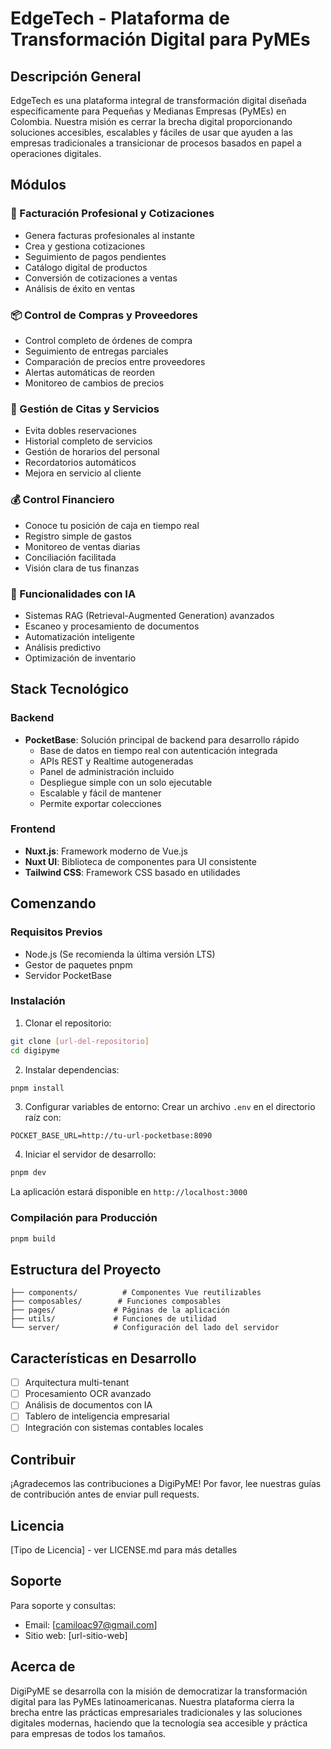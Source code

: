 # EdgeTech - Plataforma de Transformación Digital para PyMEs

## Descripción General

EdgeTech es una plataforma integral de transformación digital diseñada específicamente para Pequeñas y Medianas Empresas (PyMEs) en Colombia. Nuestra misión es cerrar la brecha digital proporcionando soluciones accesibles, escalables y fáciles de usar que ayuden a las empresas tradicionales a transicionar de procesos basados en papel a operaciones digitales.

## Módulos

### 🧾 Facturación Profesional y Cotizaciones
- Genera facturas profesionales al instante
- Crea y gestiona cotizaciones
- Seguimiento de pagos pendientes
- Catálogo digital de productos
- Conversión de cotizaciones a ventas
- Análisis de éxito en ventas

### 📦 Control de Compras y Proveedores
- Control completo de órdenes de compra
- Seguimiento de entregas parciales
- Comparación de precios entre proveedores
- Alertas automáticas de reorden
- Monitoreo de cambios de precios

### 📅 Gestión de Citas y Servicios
- Evita dobles reservaciones
- Historial completo de servicios
- Gestión de horarios del personal
- Recordatorios automáticos
- Mejora en servicio al cliente

### 💰 Control Financiero
- Conoce tu posición de caja en tiempo real
- Registro simple de gastos
- Monitoreo de ventas diarias
- Conciliación facilitada
- Visión clara de tus finanzas

### 🤖 Funcionalidades con IA
- Sistemas RAG (Retrieval-Augmented Generation) avanzados
- Escaneo y procesamiento de documentos
- Automatización inteligente
- Análisis predictivo
- Optimización de inventario

## Stack Tecnológico

### Backend
- **PocketBase**: Solución principal de backend para desarrollo rápido
  - Base de datos en tiempo real con autenticación integrada
  - APIs REST y Realtime autogeneradas
  - Panel de administración incluido
  - Despliegue simple con un solo ejecutable
  - Escalable y fácil de mantener
  - Permite exportar colecciones

### Frontend
- **Nuxt.js**: Framework moderno de Vue.js
- **Nuxt UI**: Biblioteca de componentes para UI consistente
- **Tailwind CSS**: Framework CSS basado en utilidades

## Comenzando

### Requisitos Previos
- Node.js (Se recomienda la última versión LTS)
- Gestor de paquetes pnpm
- Servidor PocketBase

### Instalación

1. Clonar el repositorio:
```bash
git clone [url-del-repositorio]
cd digipyme
```

2. Instalar dependencias:
```bash
pnpm install
```

3. Configurar variables de entorno:
Crear un archivo `.env` en el directorio raíz con:
```env
POCKET_BASE_URL=http://tu-url-pocketbase:8090
```

4. Iniciar el servidor de desarrollo:
```bash
pnpm dev
```

La aplicación estará disponible en `http://localhost:3000`

### Compilación para Producción

```bash
pnpm build
```

## Estructura del Proyecto

```
├── components/          # Componentes Vue reutilizables
├── composables/        # Funciones composables
├── pages/             # Páginas de la aplicación
├── utils/             # Funciones de utilidad
└── server/            # Configuración del lado del servidor
```

## Características en Desarrollo

- [ ] Arquitectura multi-tenant
- [ ] Procesamiento OCR avanzado
- [ ] Análisis de documentos con IA
- [ ] Tablero de inteligencia empresarial
- [ ] Integración con sistemas contables locales

## Contribuir

¡Agradecemos las contribuciones a DigiPyME! Por favor, lee nuestras guías de contribución antes de enviar pull requests.

## Licencia

[Tipo de Licencia] - ver LICENSE.md para más detalles

## Soporte

Para soporte y consultas:
- Email: [camiloac97@gmail.com]
- Sitio web: [url-sitio-web]

## Acerca de

DigiPyME se desarrolla con la misión de democratizar la transformación digital para las PyMEs latinoamericanas. Nuestra plataforma cierra la brecha entre las prácticas empresariales tradicionales y las soluciones digitales modernas, haciendo que la tecnología sea accesible y práctica para empresas de todos los tamaños.